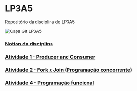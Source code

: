 # LP3A5
Repositório da disciplina de LP3A5

![Capa Git LP3A5](https://user-images.githubusercontent.com/102483739/197359894-91d79572-a3ac-4d0d-8b3f-03ac9ac4e6b7.png)


<H3><a href="https://brick-hamburger-34e.notion.site/LP3A5-014732129d74486d9a03aa7042cd1846" >Notion da disciplina</a></h3> 
<h3><a href="https://github.com/nathanOliveira09/LP3A5/tree/main/A1%20-%20(Produtor%20-%20Consumidor)/bin">Atividade 1 - Producer and Consumer</a></h3>
<h3><a href="https://github.com/nathanOliveira09/LP3A5/tree/main/Fork%20x%20Join">Atividade 2 - Fork x Join (Programação concorrente)</a></h3>
<h3><a href="https://github.com/nathanOliveira09/LP3A5/tree/main/ExercicioCollectors">Atividade 4 - Programação funcional</a></h3>
